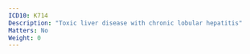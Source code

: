 ```yaml
---
ICD10: K714
Description: "Toxic liver disease with chronic lobular hepatitis"
Matters: No
Weight: 0
---
```


